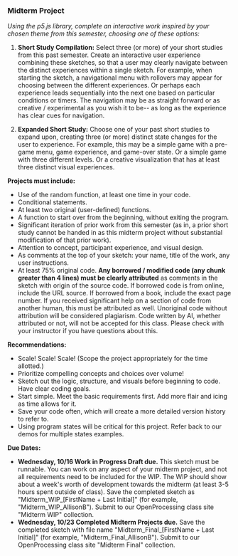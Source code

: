### **Midterm Project**
_Using the p5.js library, complete an interactive work inspired by your chosen theme from this semester, choosing one of these options:_  
  
1. **Short Study Compilation:** Select three (or more) of your short studies from this past semester. Create an interactive user experience combining these sketches, so that a user may clearly navigate between the distinct experiences within a single sketch. For example, when starting the sketch, a navigational menu with rollovers may appear for choosing between the different experiences. Or perhaps each experience leads sequentially into the next one based on particular conditions or timers. The navigation may be as straight forward or as creative / experimental as you wish it to be-- as long as the experience has clear cues for navigation.     

2. **Expanded Short Study:** Choose one of your past short studies to expand upon, creating three (or more) distinct state changes for the user to experience. For example, this may be a simple game with a pre-game menu, game experience, and game-over state. Or a simple game with three different levels. Or a creative visualization that has at least three distinct visual experiences.   
  
 
**Projects must include:**   
*  Use of the random function, at least one time in your code.     
*  Conditional statements.  
*  At least two original (user-defined) functions.                
*  A function to start over from the beginning, without exiting the program.    
*  Significant iteration of prior work from this semester (as in, a prior short study cannot be handed in as this midterm project without substantial modification of that prior work).       
*  Attention to concept, participant experience, and visual design.      
*  As comments at the top of your sketch: your name, title of the work, any user instructions.    
*  At least 75% original code. **Any borrowed / modified code (any chunk greater than 4 lines) must be clearly attributed** as comments in the sketch with origin of the source code. If borrowed code is from online, include the URL source. If borrowed from a book, include the exact page number. If you received significant help on a section of code from another human, this must be attributed as well. Unoriginal code without attribution will be considered plagiarism. Code written by AI, whether attributed or not, will not be accepted for this class. Please check with your instructor if you have questions about this.            
   

**Recommendations:**  
*  Scale! Scale! Scale! (Scope the project appropriately for the time allotted.)    
*  Prioritize compelling concepts and choices over volume!    
*  Sketch out the logic, structure, and visuals before beginning to code. Have clear coding goals.         
*  Start simple. Meet the basic requirements first. Add more flair and icing as time allows for it.    
*  Save your code often, which will create a more detailed version history to refer to.     
*  Using program states will be critical for this project. Refer back to our demos for multiple states examples.    
  
**Due Dates:**
* **Wednesday, 10/16 Work in Progress Draft due.** This sketch must be runnable. You can work on any aspect of your midterm project, and not all requirements need to be included for the WIP. The WIP should show about a week's worth of development towards the midterm (at least 3-5 hours spent outside of class). Save the completed sketch as "Midterm_WIP_[FirstName + Last Initial]" (for example, "Midterm_WIP_AllisonB"). Submit to our OpenProcessing class site "Midterm WIP" collection.  
* **Wednesday, 10/23 Completed Midterm Projects due.** Save the completed sketch with file name "Midterm_Final_[FirstName + Last Initial]" (for example, "Midterm_Final_AllisonB"). Submit to our OpenProcessing class site "Midterm Final" collection.     
  
   
     
   
    